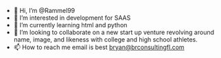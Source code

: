 - 👋 Hi, I’m @Rammel99
- 👀 I’m interested in development for SAAS
- 🌱 I’m currently learning html and python
- 💞️ I’m looking to collaborate on a new start up venture revolving around name, image, and likeness with college and high school athletes. 
- 📫 How to reach me email is best bryan@brconsultingfl.com

<!---
Rammel99/Rammel99 is a ✨ special ✨ repository because its `README.md` (this file) appears on your GitHub profile.
You can click the Preview link to take a look at your changes.
--->
